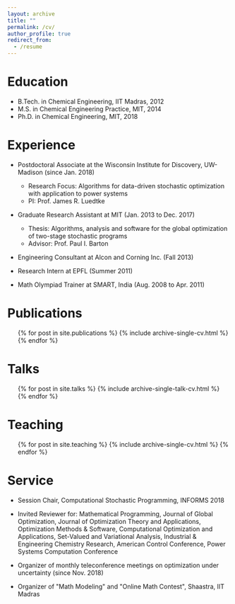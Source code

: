 ```yaml
---
layout: archive
title: ""
permalink: /cv/
author_profile: true
redirect_from:
  - /resume
---
```


Education
======
* B.Tech. in Chemical Engineering, IIT Madras, 2012
* M.S. in Chemical Engineering Practice, MIT, 2014
* Ph.D. in Chemical Engineering, MIT, 2018

Experience
======
* Postdoctoral Associate at the Wisconsin Institute for Discovery, UW-Madison (since Jan. 2018)
  * Research Focus: Algorithms for data-driven stochastic optimization with application to power systems
  * PI: Prof. James R. Luedtke

* Graduate Research Assistant at MIT (Jan. 2013 to Dec. 2017)
  * Thesis: Algorithms, analysis and software for the global optimization of two-stage stochastic programs
  * Advisor: Prof. Paul I. Barton
  
* Engineering Consultant at Alcon and Corning Inc. (Fall 2013)
  
* Research Intern at EPFL (Summer 2011)
  
* Math Olympiad Trainer at SMART, India (Aug. 2008 to Apr. 2011)

Publications
======
  <ul>{% for post in site.publications %}
    {% include archive-single-cv.html %}
  {% endfor %}</ul>
  
Talks
======
  <ul>{% for post in site.talks %}
    {% include archive-single-talk-cv.html %}
  {% endfor %}</ul>
  
Teaching
======
  <ul>{% for post in site.teaching %}
    {% include archive-single-cv.html %}
  {% endfor %}</ul>
  
Service
======
* Session Chair, Computational Stochastic Programming, INFORMS 2018

* Invited Reviewer for: Mathematical Programming, Journal of Global Optimization, Journal of Optimization Theory and Applications, Optimization Methods & Software, Computational Optimization and Applications, Set-Valued and Variational Analysis, Industrial & Engineering Chemistry Research, American Control Conference, Power Systems Computation Conference

* Organizer of monthly teleconference meetings on optimization under uncertainty (since Nov. 2018)

* Organizer of "Math Modeling" and "Online Math Contest", Shaastra, IIT Madras
